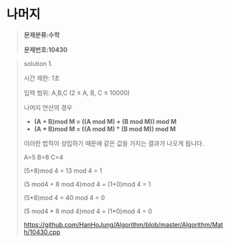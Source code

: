 # 나머지

> **문제분류:수학**
>
> **문제번호:10430**

> solution 1.
>
> 시간 제한: 1초
>
> 입력 범위: A,B,C (2 ≤ A, B, C ≤ 10000)
>
>
>
> 나머지 연산의 경우 
>
> - **(A + B)mod M = ((A mod M) + (B mod M)) mod M**
> - **(A * B)mod M = ((A mod M) * (B mod M)) mod M**
>
> 이러한 법칙이 성립하기 때문에 같은 값을 가지는 결과가 나오게 됩니다.
>
> A=5 B=8 C=4
>
> (5+8)mod 4  = 13 mod 4  = 1
>
> (5 mod4 + 8 mod 4)mod 4 = (1+0)mod 4  = 1
>
>
>
> (5*8)mod 4 = 40 mod 4  = 0
>
> (5 mod4  *  8 mod 4)mod 4 = (1*0)mod 4 = 0
>
> https://github.com/HanHoJung/Algorithm/blob/master/Algorithm/Math/10430.cpp
